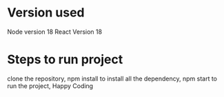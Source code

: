 # Version used
Node version 18
React Version 18

# Steps to run project
clone the repository, 
npm install to install all the dependency, 
npm start to run the project,
Happy Coding
